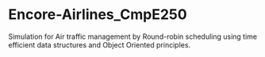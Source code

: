 # Encore-Airlines_CmpE250
Simulation for Air traffic management by Round-robin scheduling using time efficient data structures and Object Oriented principles.
